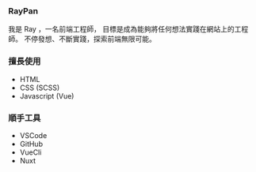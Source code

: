 ### RayPan
我是 Ray ，一名前端工程師，
目標是成為能夠將任何想法實踐在網站上的工程師。
不停發想、不斷實踐，探索前端無限可能。
### 擅長使用
 - HTML
 - CSS (SCSS)
 - Javascript (Vue)
### 順手工具
- VSCode
- GitHub
- VueCli
- Nuxt
